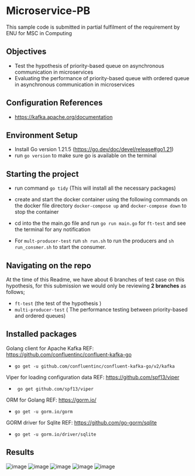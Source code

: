 # Microservice-PB
This sample code is submitted in partial fulfilment of the requirement by ENU for MSC in Computing

## Objectives
- Test the hypothesis of priority-based queue on asynchronous communication in microservices
- Evaluating the performance of priority-based queue with ordered queue in asynchronous communication in microservices

## Configuration References
- https://kafka.apache.org/documentation

 
## Environment Setup
- Install Go version 1.21.5 (https://go.dev/doc/devel/release#go1.21)
- run `go version` to make sure go is available on the terminal

## Starting the project
- run command `go tidy`  (This will install all the necessary packages)
- create and start the docker container using the following commands on the docker file directory `docker-compose up` and `docker-compose down` to stop the container
- cd into the the main.go file and run `go run main.go` for `ft-test` and see the terminal for any notification
  
- For `mult-producer-test`  run `sh run.sh` to run the producers and `sh run_consmer.sh` to start the consumer.

## Navigating on the repo
At the time of this Readme, we have about 6 branches of test case on this hypothesis, for this submission we would only be reviewing **2 branches** as follows;

- `ft-test` (the test of the hypothesis )
- `multi-producer-test` ( The performance testing between priority-based and ordered queues)

## Installed packages
Golang client for Apache Kafka REF: https://github.com/confluentinc/confluent-kafka-go

-  ` go get -u github.com/confluentinc/confluent-kafka-go/v2/kafka `

Viper for loading configuration data REF: https://github.com/spf13/viper

-  ` go get github.com/spf13/viper`

ORM for Golang REF: https://gorm.io/
- ` go get -u gorm.io/gorm `

GORM driver for Sqlite REF: https://github.com/go-gorm/sqlite 
 - `go get -u gorm.io/driver/sqlite `

## Results
![image](https://github.com/hameedhub/Microservice-PB/assets/46590803/02d1734d-3bdb-4226-a365-305fb6edc715)
![image](https://github.com/hameedhub/Microservice-PB/assets/46590803/18085a29-4285-4a8f-9055-661e864aa44b)
![image](https://github.com/hameedhub/Microservice-PB/assets/46590803/06440740-fd87-41bb-a7c3-68eafeb05f13)
![image](https://github.com/hameedhub/Microservice-PB/assets/46590803/2fcfa1c7-4083-4ca9-a227-47c88ca41f35)
![image](https://github.com/hameedhub/Microservice-PB/assets/46590803/df65340a-b964-4608-b90e-00d113be64bd)










